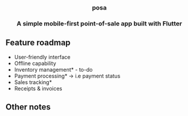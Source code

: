 <h3 align="center">posa<h3>

<p align="center">A simple mobile-first point-of-sale app built with Flutter</p>

## Feature roadmap

- User-friendly interface
- Offline capability
- Inventory management\* - to-do
- Payment processing\* -> i.e payment status
- Sales tracking\*
- Receipts & invoices

<!-- This project is a starting point for a Flutter application.

A few resources to get you started if this is your first Flutter project:

- [Lab: Write your first Flutter app](https://docs.flutter.dev/get-started/codelab)
- [Cookbook: Useful Flutter samples](https://docs.flutter.dev/cookbook)
- [Firebase setup for flutter](https://firebase.google.com/docs/flutter/setup?hl=en&platform=android)

For help getting started with Flutter development, view the
[online documentation](https://docs.flutter.dev/), which offers tutorials,
samples, guidance on mobile development, and a full API reference.
How to add firebase to flutter web -> https://firebase.google.com/docs/flutter/setup?platform=web
-->

## Other notes
